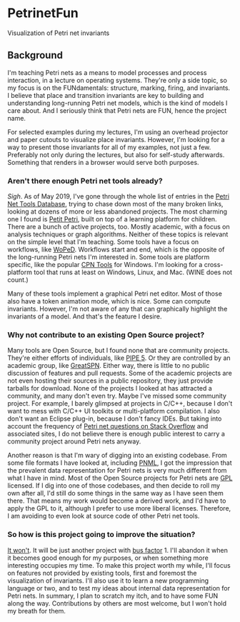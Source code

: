# PetrinetFun

Visualization of Petri net invariants 


## Background

I'm teaching Petri nets as a means to model processes and process interaction, in a lecture on operating systems. They're only a side topic, so my focus is on the FUNdamentals: structure, marking, firing, and invariants. I believe that place and transition invariants are key to building and understanding long-running Petri net models, which is the kind of models I care about.
And I seriously think that Petri nets are FUN, hence the project name.

For selected examples during my lectures, I'm using an overhead projector and paper cutouts to visualize place invariants. However, I'm looking for a way to present those invariants for all of my examples, not just a few. Preferably not only during the lectures, but also for self-study afterwards. Something that renders in a browser would serve both purposes.


### Aren't there enough Petri net tools already?

_Sigh_. As of May 2019, I've gone through the whole list of entries in the [Petri Net Tools Database](https://www.informatik.uni-hamburg.de/TGI/PetriNets/tools/quick.html), trying to chase down most of the many broken links, looking at dozens of more or less abandoned projects.
The most charming one I found is [Petit Petri](http://scg.unibe.ch/download/petitpetri/), built on top of a learning platform for children.
There are a bunch of active projects, too. Mostly academic, with a focus on analysis techniques or graph algorithms. Neither of these topics is relevant on the simple level that I'm teaching.
Some tools have a focus on workflows, like [WoPeD](http://www.woped.org/). Workflows start and end, which is the opposite of the long-running Petri nets I'm interested in.
Some tools are platform specific, like the popular [CPN Tools](http://cpntools.org/) for Windows. I'm looking for a cross-platform tool that runs at least on Windows, Linux, and Mac. (WINE does not count.)

Many of these tools implement a graphical Petri net editor. Most of those also have a token animation mode, which is nice. Some can compute invariants. However, I'm not aware of any that can graphically highlight the invariants of a model. And that's the feature I desire.


### Why not contribute to an existing Open Source project?

Many tools are Open Source, but I found none that are community projects. They're either efforts of individuals, like [PIPE 5](https://github.com/sarahtattersall/PIPE/graphs/contributors). Or they are controlled by an academic group, like [GreatSPN](https://github.com/greatspn/SOURCES). Either way, there is little to no public discussion of features and pull requests. Some of the academic projects are not even hosting their sources in a public repository, they just provide tarballs for download. None of the projects I looked at has attracted a community, and many don't even try.
Maybe I've missed some community project. For example, I barely glimpsed at projects in C/C++, because I don't want to mess with C/C++ UI toolkits or multi-platform compilation. I also don't want an Eclipse plug-in, because I don't fancy IDEs.
But taking into account the frequency of [Petri net questions on Stack Overflow](https://stackexchange.com/search?q=petri+net) and associated sites, I do not believe there is enough public interest to carry a community project around Petri nets anyway.

Another reason is that I'm wary of digging into an existing codebase. From some file formats I have looked at, including [PNML](http://www.pnml.org/), I got the impression that the prevalent data representation for Petri nets is very much different from what I have in mind.
Most of the Open Source projects for Petri nets are [GPL](https://www.gnu.org/licenses/) licensed. If I dig into one of those codebases, and then decide to roll my own after all, I'd still do some things in the same way as I have seen them there. That means my work would become a derived work, and I'd have to apply the GPL to it, although I prefer to use more liberal licenses. Therefore, I am avoiding to even look at source code of other Petri net tools.


### So how is this project going to improve the situation?

[It won't](https://xkcd.com/927/).
It will be just another project with [bus factor](https://en.wikipedia.org/wiki/Bus_factor) 1. I'll abandon it when it becomes good enough for my purposes, or when something more interesting occupies my time.
To make this project worth my while, I'll focus on features not provided by existing tools, first and foremost the visualization of invariants.
I'll also use it to learn a new programming language or two, and to test my ideas about internal data representation for Petri nets.
In summary, I plan to scratch my itch, and to have some FUN along the way.
Contributions by others are most welcome, but I won't hold my breath for them.
